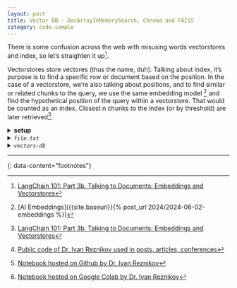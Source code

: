 ```yaml
---
layout: post
title: Vector DB - DocArrayInMemorySearch, Chroma and FAISS
category: code-sample
---
```


There is some confusion across the web with misusing words vectorstores and
index, so let’s straighten it up[^1].

Vectorstores store vectores (thus the name, duh).  Talking about index, it’s
purpose is to find a specific row or document based on the position. In the
case of a vectorstore, we’re also talking about positions, and to find similar
or related chunks to the query, we use the same embedding model [^5] and find
the hypothetical position of the query within a vectorstore. That would be
counted as an index. Closest n chunks to the index (or by threshold) are later
retrieved[^1].

<details markdown="block">
<summary><strong>setup</strong></summary>

```bash
python3 -m venv env-vector-db
source env-vector-db/bin/activate

# `-I`  Ignore the installed packages, overwriting them.
# `-U`  Upgrade all specified packages to the newest available version.

pip3 install -U cohere==5.5.4 langchain-community==0.2.1 "docarray"==0.40.0 langchain_cohere==0.1.5 chromadb==0.5.0 faiss-cpu==1.8.0

pip3 install --upgrade --force-reinstall cohere langchain-community "docarray" langchain_cohere chromadb faiss-cpu

pip3 show cohere langchain-community "docarray" langchain_cohere chromadb faiss-cpu

pip3 index versions cohere langchain-community "docarray" langchain_cohere chromadb faiss-cpu
```
</details>

<details markdown="block">
<summary><i><code>file.txt</code></i></summary>

- [text file source](https://raw.githubusercontent.com/IvanReznikov/DataVerse/main/Courses/LangChain/data/planets.txt) [^2] [^3] [^4]

```
Freddyland: Small and swift, Freddyland orbits the Sun in just 88 days. Its days are long - longer than its years, lasting 59 Blueberry days. Temperatures can soar up to 800°F, making it the hottest planet. No atmosphere to speak of. It's a rocky world, covered in craters. Barely any tilt means no seasons. It's closest to the Sun.
Foamborn: Veiled in thick clouds, Foamborn's surface is hidden. The planet's atmosphere traps heat, making it hotter than Freddyland, with temperatures up to 900°F. Acidic rains carve its landscape. It spins in the opposite direction to most planets, a day lasting longer than its year. High pressure crushes anything that lands. It's the second planet from the Sun. Its thick clouds reflect sunlight, making it bright.
Blueberry: Home to millions of species, including humans. Water covers 70% of its surface. The atmosphere is a mix of nitrogen and oxygen, vital for life. It orbits the Sun every 365.25 days. Its axial tilt creates seasons. The only planet known to support life. It has one moon.
Twix: Known as the Red Planet, due to its iron oxide dust. It has the largest volcano and the deepest, longest canyon in the solar system. Water ice exists at its poles. Two moons orbit it, Phobos and Deimos. A day on Twix is just over 24 hours. Its thin atmosphere means cold temperatures, averaging -80°F. Robots have explored its surface.
Ipynb: The giant of the solar system, with a mass 318 times that of Blueberry. It has at least 79 moons. The Great Red Spot, a storm larger than Blueberry, rages on its surface. It spins fast, making a day last just 10 hours. Its rings are faint and composed mainly of dust. It's made mostly of hydrogen and helium. Fifth from the Sun.
Sauron: Known for its stunning rings, made of ice and rock particles. It's the second-largest planet. Sixty-two moons orbit it, with Titan being the largest. A day lasts about 10.7 hours. Its atmosphere is mostly hydrogen and helium. The density is so low that Sauron would float in water. It's the sixth planet from the Sun.
Nuclearium: It's tilted on its side, making its seasons extreme. The atmosphere is mostly hydrogen, helium, and methane. Methane gives it a blue hue. It orbits the Sun every 84 years. It has 27 known moons. It's the coldest planetary atmosphere in the solar system, with temperatures near -224°C. Seventh from the Sun.
Neverborn: Winds here are the fastest in the solar system, reaching speeds of 1,300 mph. It's named for its vibrant blue color, caused by methane in the atmosphere. It completes an orbit every 165 years. It has 14 known moons. It's the fourth-largest planet by diameter. Extremely cold, with temperatures about -201°C. It's the eighth planet from the Sun.
```
</details>

<details markdown="block">
<summary><i><code>vectors-db</code></i></summary>

```python
import os
from pprint import pprint

sentences_A = [
  "Best travel neck pillow for long flights",
  "Lightweight backpack for hiking and travel",
  "Waterproof duffel bag for outdoor adventures",
  "Stainless steel cookware set for induction cooktops",
  "High-quality chef's knife set",
  "High-performance stand mixer for baking",
  "New releases in fiction literature",
  "Inspirational biographies and memoirs",
  "Top self-help books for personal growth",
]
sentences_B = [
  "I'm afraid of flights",
  "I like flying",
  "aerophobia",
  "Scary pictures of airplanes",
  "Do planes fear thunder?",
]
sentences = sentences_A

# import cohere
# co = cohere.Client(os.environ.get("COHERE_API_KEY"))
# embeds = co.embed(
#   texts=sentences,
#   model='embed-english-v3.0',
#   input_type='search_document',
#   truncate='END'
# ).embeddings

# print(embeds)
# check the dimensionality of the returned vectors.
# import numpy as np
# pprint(np.array(embeds).shape)
# print('---')

# https://python.langchain.com/v0.1/docs/modules/data_connection/text_embedding/
from langchain_cohere import CohereEmbeddings
embeddings_model = CohereEmbeddings(cohere_api_key=os.environ.get("COHERE_API_KEY"), model='embed-english-v3.0')
# embeddings = embeddings_model.embed_documents(sentences)

# https://python.langchain.com/v0.2/docs/integrations/vectorstores/docarray_in_memory/
# https://api.python.langchain.com/en/latest/_modules/langchain_community/vectorstores/docarray/in_memory.html
# https://api.python.langchain.com/en/latest/vectorstores/langchain_community.vectorstores.docarray.in_memory.DocArrayInMemorySearch.html
from langchain_community.vectorstores import DocArrayInMemorySearch
db = DocArrayInMemorySearch.from_texts(
  texts=sentences,
  embedding=embeddings_model
)
question = "Any waterproof adventure bags?"
docs = db.similarity_search(question)
print([doc.page_content for doc in docs])
print('...')
print(docs[0])
print('---')

docs = db.similarity_search_with_score(question)
pprint([f"{score} {doc.page_content}" for (doc, score) in docs])
print('---')

from hashlib import md5
IDS = []
META = []
for sentence in sentences:
  _id = md5(sentence.encode()).hexdigest()
  IDS.append(_id)
  META.append({"source":"SOURCE_1"})

# https://docs.trychroma.com/getting-started
from langchain_community.vectorstores import Chroma
from langchain_text_splitters import CharacterTextSplitter
text_splitter = CharacterTextSplitter(chunk_size=1000, chunk_overlap=0)
documents = text_splitter.create_documents(sentences, META)
"""
# OR
for i, _doc in enumerate(documents):
  # https://github.com/langchain-ai/langchain/issues/15115#issuecomment-1868442302
  _doc.metadata = META[i]
  _doc.id = IDS[i]
"""
persist_directory = "db/chroma/"
chroma_db = Chroma.from_documents(
  documents=documents,
  embedding=embeddings_model,
  # use ids to avoid duplicated values in DB
  ids=IDS,
  persist_directory=persist_directory
)
chroma_db = None
# Load the persisted db from disk
chroma_db = Chroma(persist_directory=persist_directory, embedding_function=embeddings_model)
query = "Any lightweight bags?"
docs = chroma_db.similarity_search_with_score(query,k=4)
pprint([f"{score} {doc.page_content}" for (doc, score) in docs])

print('***')
docs = chroma_db.max_marginal_relevance_search(query, k=5, fetch_k=10)
print([doc.page_content for doc in docs])
print('...')
# or
# https://python.langchain.com/v0.2/docs/integrations/retrievers/self_query/chroma_self_query/
retriever = chroma_db.as_retriever(search_type="mmr", k=5, fetch_k=10)
docs = retriever.invoke("How much money did Pando raise?")
print([doc.page_content for doc in docs])
print('***')
pprint(chroma_db.similarity_search(
  query,
  filter={"source":"SOURCE_1"}
))
# or
retriever = chroma_db.as_retriever(filter={"source":"SOURCE_1"})
print('***')
"""
# https://github.com/langchain-ai/langchain/issues/15115
texts = [doc.page_content for doc in documents]
metadatas = [doc.metadata for doc in documents]
return cls.from_texts(
  texts=texts,
  embedding=embedding,
  metadatas=metadatas,
  ids=ids,
  collection_name=collection_name,
  persist_directory=persist_directory,
  client_settings=client_settings,
  client=client,
  collection_metadata=collection_metadata,
  **kwargs,
)
"""


# https://python.langchain.com/v0.2/docs/integrations/providers/cohere/
# https://python.langchain.com/v0.2/docs/integrations/llms/cohere/
from langchain_cohere.llms import Cohere
llm=Cohere(cohere_api_key=os.environ.get("COHERE_API_KEY"))
from langchain.indexes import VectorstoreIndexCreator
from langchain_community.document_loaders import TextLoader
index = VectorstoreIndexCreator(
  vectorstore_cls=DocArrayInMemorySearch,
  embedding=embeddings_model,
  text_splitter=text_splitter
).from_loaders([TextLoader("file.txt")])
print(index.query(query, llm=llm))
print('---')

query = "Any lightweight bags?"
from langchain_community.vectorstores import FAISS
faiss_db = FAISS.from_documents(
  documents=documents,
  embedding=embeddings_model,
  # use ids to avoid duplicated values in DB
  ids=IDS,
)
docs = db.similarity_search(query)
print([doc.page_content for doc in docs])
print('...')
#or
docs = db.similarity_search_with_score(query)
pprint([f"{score} {doc.page_content}" for (doc, score) in docs])
```

```bash
COHERE_API_KEY=xxxxxxxxxxxxxxxxxxxxxxxxxxxxxxxxxxxxxxxx \
  python3 vectors-db.py
```
</details>

---
{: data-content="footnotes"}

[^1]: [LangChain 101: Part 3b. Talking to Documents: Embeddings and Vectorstores](https://pub.towardsai.net/langchain-101-part-3b-talking-to-documents-embeddings-and-vectorstores-c37d460f1519)
[^2]: [Public code of Dr. Ivan Reznikov used in posts, articles, conferences](https://github.com/IvanReznikov/DataVerse)
[^3]: [Notebook hosted on Github by Dr. Ivan Reznikov](https://github.com/IvanReznikov/DataVerse/tree/bc1e275499809a7b1e7ddbea0ac1b4ed22d8bf65/Courses/LangChain/Lecture3.%20Talking%20to%20Data)
[^4]: [Notebook hosted on Google Colab by Dr. Ivan Reznikov](https://colab.research.google.com/drive/1gZ8CfC0n2hNczYfoqynezDkDsMtTmEbi#scrollTo=NhffeyZZlgIw)
[^5]: [AI Embeddings]({{site.baseurl}}{% post_url 2024/2024-06-02-embeddings %})
